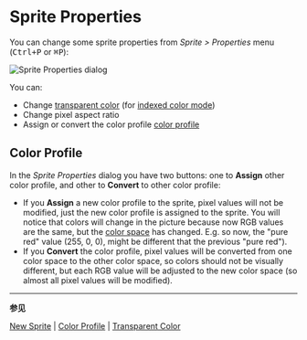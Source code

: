 # Sprite Properties

You can change some sprite properties from _Sprite > Properties_ menu (<kbd>Ctrl+P</kbd> or <kbd>⌘P</kbd>):

![Sprite Properties dialog](sprite-properties/sprite-properties.png)

You can:

- Change [transparent color](transparent-color.md) (for [indexed color mode](color-mode.md#indexed))
- Change pixel aspect ratio
- Assign or convert the color profile [color profile](color-profile.md)

## Color Profile

In the _Sprite Properties_ dialog you have two buttons: one to **Assign** other
color profile, and other to **Convert** to other color profile:

- If you **Assign** a new color profile to the sprite, pixel values
  will not be modified, just the new color profile is assigned to the
  sprite. You will notice that colors will change in the picture
  because now RGB values are the same, but the [color space](color-profile.md)
  has changed. E.g. so now, the "pure red" value (255, 0, 0), might be
  different that the previous "pure red").
- If you **Convert** the color profile, pixel values will be converted
  from one color space to the other color space, so colors should not
  be visually different, but each RGB value will be adjusted to the
  new color space (so almost all pixel values will be modified).

---

**参见**

[New Sprite](new-sprite.md) |
[Color Profile](color-profile.md) |
[Transparent Color](transparent-color.md)
